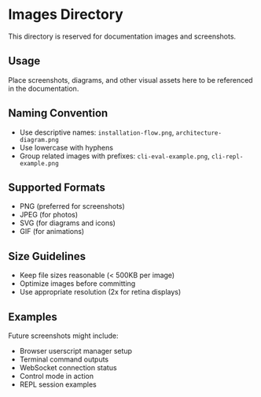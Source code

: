 # Images Directory

This directory is reserved for documentation images and screenshots.

## Usage

Place screenshots, diagrams, and other visual assets here to be referenced in the documentation.

## Naming Convention

- Use descriptive names: `installation-flow.png`, `architecture-diagram.png`
- Use lowercase with hyphens
- Group related images with prefixes: `cli-eval-example.png`, `cli-repl-example.png`

## Supported Formats

- PNG (preferred for screenshots)
- JPEG (for photos)
- SVG (for diagrams and icons)
- GIF (for animations)

## Size Guidelines

- Keep file sizes reasonable (< 500KB per image)
- Optimize images before committing
- Use appropriate resolution (2x for retina displays)

## Examples

Future screenshots might include:

- Browser userscript manager setup
- Terminal command outputs
- WebSocket connection status
- Control mode in action
- REPL session examples
